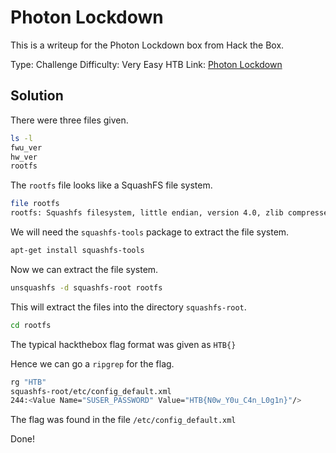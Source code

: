 # Photon Lockdown

This is a writeup for the Photon Lockdown box from Hack the Box.

Type: Challenge
Difficulty: Very Easy
HTB Link: [Photon Lockdown](https://app.hackthebox.com/challenges/Photon%2520Lockdown)

## Solution

There were three files given.

```bash
ls -l
fwu_ver
hw_ver
rootfs
```

The `rootfs` file looks like a SquashFS file system.

```bash
file rootfs
rootfs: Squashfs filesystem, little endian, version 4.0, zlib compressed, 10936182 bytes, 910 inodes, blocksize: 131072 bytes, created: Sun Oct  1 07:02:43 2023
```

We will need the `squashfs-tools` package to extract the file system.

```bash
apt-get install squashfs-tools
```

Now we can extract the file system.

```bash
unsquashfs -d squashfs-root rootfs
```

This will extract the files into the directory `squashfs-root`.

```bash
cd rootfs
```

The typical hackthebox flag format was given as `HTB{}`

Hence we can go a `ripgrep` for the flag.

```bash
rg "HTB"
squashfs-root/etc/config_default.xml
244:<Value Name="SUSER_PASSWORD" Value="HTB{N0w_Y0u_C4n_L0g1n}"/>
```

The flag was found in the file `/etc/config_default.xml`

Done!
